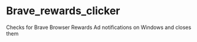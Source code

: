 # Brave_rewards_clicker
Checks for Brave Browser Rewards Ad notifications on Windows and closes them
